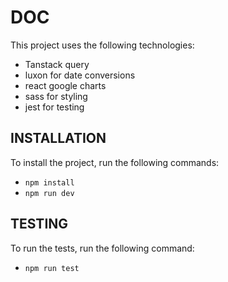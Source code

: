 # DOC

This project uses the following technologies:

- Tanstack query
- luxon for date conversions
- react google charts
- sass for styling
- jest for testing

## INSTALLATION

To install the project, run the following commands:

- `npm install`
- `npm run dev`

## TESTING

To run the tests, run the following command:

- `npm run test`
